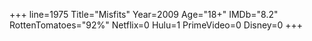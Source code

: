 +++
line=1975
Title="Misfits"
Year=2009
Age="18+"
IMDb="8.2"
RottenTomatoes="92%"
Netflix=0
Hulu=1
PrimeVideo=0
Disney=0
+++

